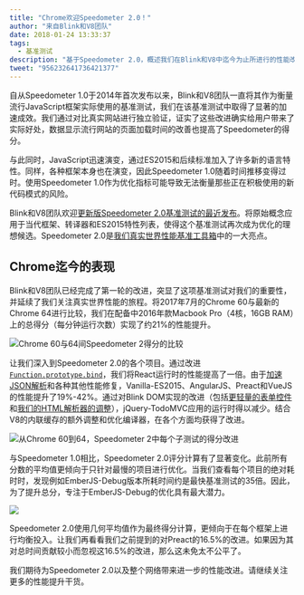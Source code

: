 ```yaml
---
title: "Chrome欢迎Speedometer 2.0！"
author: "来自Blink和V8团队"
date: 2018-01-24 13:33:37
tags:
  - 基准测试
description: "基于Speedometer 2.0，概述我们在Blink和V8中迄今为止所进行的性能改进。"
tweet: "956232641736421377"
---
```

自从Speedometer 1.0于2014年首次发布以来，Blink和V8团队一直将其作为衡量流行JavaScript框架实际使用的基准测试，我们在该基准测试中取得了显著的加速成效。我们通过对比真实网站进行独立验证，证实了这些改进确实给用户带来了实际好处，数据显示流行网站的页面加载时间的改善也提高了Speedometer的得分。

<!--truncate-->
与此同时，JavaScript迅速演变，通过ES2015和后续标准加入了许多新的语言特性。同样，各种框架本身也在演变，因此Speedometer 1.0随着时间推移变得过时。使用Speedometer 1.0作为优化指标可能导致无法衡量那些正在积极使用的新代码模式的风险。

Blink和V8团队欢迎[更新版Speedometer 2.0基准测试的最近发布](https://webkit.org/blog/8063/speedometer-2-0-a-benchmark-for-modern-web-app-responsiveness/)。将原始概念应用于当代框架、转译器和ES2015特性列表，使得这个基准测试再次成为优化的理想候选。Speedometer 2.0是[我们真实世界性能基准工具箱](/blog/real-world-performance)中的一大亮点。

## Chrome迄今的表现

Blink和V8团队已经完成了第一轮的改进，突显了这项基准测试对我们的重要性，并延续了我们关注真实世界性能的旅程。将2017年7月的Chrome 60与最新的Chrome 64进行比较，我们在配备中2016年款Macbook Pro（4核，16GB RAM）上的总得分（每分钟运行次数）实现了约21%的性能提升。

![Chrome 60与64间Speedometer 2得分的比较](/_img/speedometer-2/scores.png)

让我们深入到Speedometer 2.0的各个项目。通过改进[`Function.prototype.bind`](https://chromium.googlesource.com/v8/v8/+/808dc8cff3f6530a627ade106cbd814d16a10a18)，我们将React运行时的性能提高了一倍。由于[加速JSON解析](https://chromium-review.googlesource.com/c/v8/v8/+/700494)和各种其他性能修复，Vanilla-ES2015、AngularJS、Preact和VueJS的性能提升了19%-42%。通过对Blink DOM实现的改进（包括[更轻量的表单控件](https://chromium.googlesource.com/chromium/src/+/f610be969095d0af8569924e7d7780b5a6a890cd)和[我们的HTML解析器的调整](https://chromium.googlesource.com/chromium/src/+/6dd09a38aaae9c15adf5aad966f761f180bf1cef)），jQuery-TodoMVC应用的运行时得以减少。结合V8的内联缓存的额外调整和优化编译器，在各个方面均获得了改进。

![从Chrome 60到64，Speedometer 2中每个子测试的得分改进](/_img/speedometer-2/improvements.png)

与Speedometer 1.0相比，Speedometer 2.0评分计算有了显著变化。此前所有分数的平均值更倾向于只针对最慢的项目进行优化。当我们查看每个项目的绝对耗时时，发现例如EmberJS-Debug版本所耗时间约是最快基准测试的35倍。因此，为了提升总分，专注于EmberJS-Debug的优化具有最大潜力。

![](/_img/speedometer-2/time.png)

Speedometer 2.0使用几何平均值作为最终得分计算，更倾向于在每个框架上进行均衡投入。让我们再看看我们之前提到的对Preact的16.5%的改进。如果因为其对总时间贡献较小而忽视这16.5%的改进，那么这未免太不公平了。

我们期待为Speedometer 2.0以及整个网络带来进一步的性能改进。请继续关注更多的性能提升干货。

